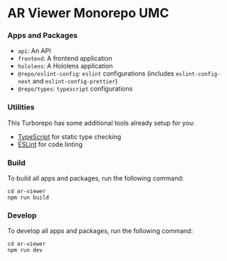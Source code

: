 # AR Viewer Monorepo UMC

### Apps and Packages

- `api`: An API
- `frontend`: A frontend application
- `hololens`: A Hololens application
- `@repo/eslint-config`: `eslint` configurations (includes `eslint-config-next` and `eslint-config-prettier`)
- `@repo/types`: `typescript` configurations

### Utilities

This Turborepo has some additional tools already setup for you:

- [TypeScript](https://www.typescriptlang.org/) for static type checking
- [ESLint](https://eslint.org/) for code linting

### Build

To build all apps and packages, run the following command:

```
cd ar-viewer
npm run build
```

### Develop

To develop all apps and packages, run the following command:

```
cd ar-viewer
npm run dev
```
